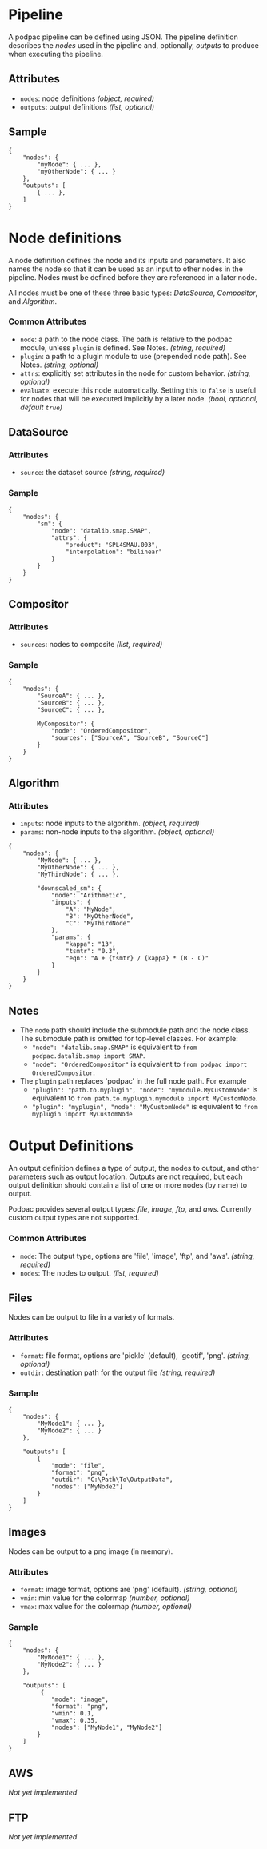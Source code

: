 # Pipeline

A podpac pipeline can be defined using JSON. The pipeline definition describes the *nodes* used in the pipeline and, optionally, *outputs* to produce when executing the pipeline.

## Attributes

 * `nodes`: node definitions  *(object, required)*
 * `outputs`: output definitions *(list, optional)* 

## Sample

```
{
    "nodes": {
        "myNode": { ... },
        "myOtherNode": { ... }
    },
    "outputs": [
        { ... },
    ]
}
```

# Node definitions

A node definition defines the node and its inputs and parameters. It also names the node so that it can be used as an input to other nodes in the pipeline. Nodes must be defined before they are referenced in a later node.

All nodes must be one of these three basic types: *DataSource*, *Compositor*, and *Algorithm*.

### Common Attributes

 * `node`: a path to the node class. The path is relative to the podpac module, unless `plugin` is defined. See Notes. *(string, required)*
 * `plugin`: a path to a plugin module to use (prepended node path). See Notes. *(string, optional)*
 * `attrs`: explicitly set attributes in the node for custom behavior. *(string, optional)*
 * `evaluate`: execute this node automatically. Setting this to `false` is useful for nodes that will be executed implicitly by a later node. *(bool, optional, default `true`)*

## DataSource

###  Attributes
 * `source`: the dataset source *(string, required)*

### Sample

```
{
    "nodes": {
        "sm": {
            "node": "datalib.smap.SMAP",
            "attrs": {
                "product": "SPL4SMAU.003",
                "interpolation": "bilinear"
            }
        }
    }
}
```

## Compositor

### Attributes

 * `sources`: nodes to composite *(list, required)*

### Sample

```
{
    "nodes": {
        "SourceA": { ... },
        "SourceB": { ... },
        "SourceC": { ... },

        MyCompositor": {
            "node": "OrderedCompositor",
            "sources": ["SourceA", "SourceB", "SourceC"]
        }
    }
}
```

## Algorithm

### Attributes
 * `inputs`: node inputs to the algorithm. *(object, required)*
 * `params`: non-node inputs to the algorithm. *(object, optional)*

```
{
    "nodes": {
        "MyNode": { ... },
        "MyOtherNode": { ... },
        "MyThirdNode": { ... },

        "downscaled_sm": {
            "node": "Arithmetic",
            "inputs": {
                "A": "MyNode",
                "B": "MyOtherNode",
                "C": "MyThirdNode"
            },
            "params": {
                "kappa": "13",
                "tsmtr": "0.3", 
                "eqn": "A + {tsmtr} / {kappa} * (B - C)"
            }
        }
    }
}
```

## Notes

 * The `node` path should include the submodule path and the node class. The submodule path is omitted for top-level classes. For example:
   - `"node": "datalib.smap.SMAP"` is equivalent to `from podpac.datalib.smap import SMAP`.
   - `"node": "OrderedCompositor"` is equivalent to `from podpac import OrderedCompositor`.
 * The `plugin` path replaces 'podpac' in the full node path. For example
   - `"plugin": "path.to.myplugin", "node": "mymodule.MyCustomNode"` is equivalent to `from path.to.myplugin.mymodule import MyCustomNode`.
   - `"plugin": "myplugin", "node": "MyCustomNode"` is equivalent to `from myplugin import MyCustomNode`

# Output Definitions

An output definition defines a type of output, the nodes to output, and other parameters such as output location. Outputs are not required, but each output definition should contain a list of one or more nodes (by name) to output.

Podpac provides several output types: *file*, *image*, *ftp*, and *aws*. Currently custom output types are not supported.

### Common Attributes

 * `mode`: The output type, options are 'file', 'image', 'ftp', and 'aws'. *(string, required)*
 * `nodes`: The nodes to output. *(list, required)*

## Files

Nodes can be output to file in a variety of formats.

### Attributes

 * `format`: file format, options are 'pickle' (default), 'geotif', 'png'. *(string, optional)*
 * `outdir`: destination path for the output file *(string, required)*

### Sample

```
{
    "nodes": {
        "MyNode1": { ... },
        "MyNode2": { ... }
    },

    "outputs": [
        {
            "mode": "file",
            "format": "png",
            "outdir": "C:\Path\To\OutputData",
            "nodes": ["MyNode2"]
        }
    ]
}
```

## Images

Nodes can be output to a png image (in memory).

### Attributes

 * `format`: image format, options are 'png' (default). *(string, optional)*
 * `vmin`: min value for the colormap *(number, optional)*
 * `vmax`: max value for the colormap *(number, optional)*

### Sample

```
{
    "nodes": {
        "MyNode1": { ... },
        "MyNode2": { ... }
    },

    "outputs": [
         {
            "mode": "image",
            "format": "png",
            "vmin": 0.1,
            "vmax": 0.35,
            "nodes": ["MyNode1", "MyNode2"]
        }
    ]
}
```

## AWS

*Not yet implemented*

## FTP

*Not yet implemented*